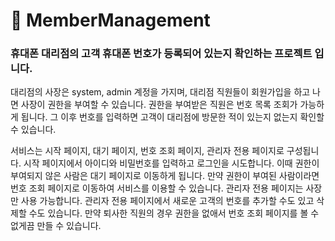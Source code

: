 # 🐳 MemberManagement
### 휴대폰 대리점의 고객 휴대폰 번호가 등록되어 있는지 확인하는 프로젝트 입니다.


대리점의 사장은 system, admin 계정을 가지며, 대리점 직원들이 회원가입을 하고 나면 사장이 권한을 부여할 수 있습니다. 권한을 부여받은 직원은 번호 목록 조회가 가능하게 됩니다. 그 이후 번호를 입력하면 고객이 대리점에 방문한 적이 있는지 없는지 확인할 수 있습니다.


서비스는 시작 페이지, 대기 페이지, 번호 조회 페이지, 관리자 전용 페이지로 구성됩니다. 시작 페이지에서 아이디와 비밀번호를 입력하고 로그인을 시도합니다. 이때 권한이 부여되지 않은 사람은 대기 페이지로 이동하게 됩니다. 만약 권한이 부여된 사람이라면 번호 조회 페이지로 이동하여 서비스를 이용할 수 있습니다. 관리자 전용 페이지는 사장만 사용 가능합니다. 관리자 전용 페이지에서 새로운 고객의 번호를 추가할 수도 있고 삭제할 수도 있습니다. 만약 퇴사한 직원의 경우 권한을 없애서 번호 조회 페이지를 볼 수 없게끔 만들 수 있습니다.
